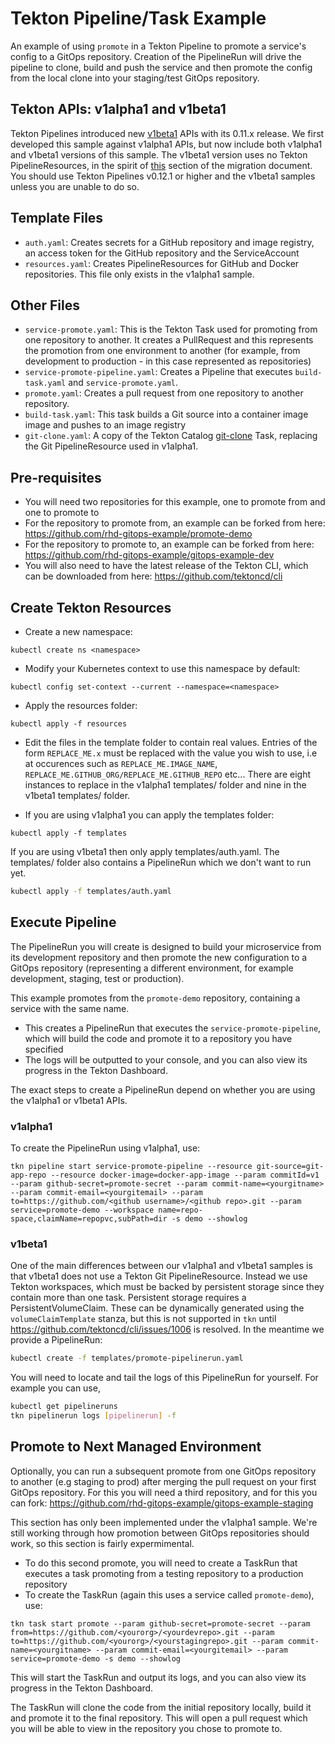 # Tekton Pipeline/Task Example  

An example of using `promote` in a Tekton Pipeline to promote a service's config to a GitOps repository.  Creation of the PipelineRun will drive the pipeline to clone, build and push the service and then promote the config from the local clone into your staging/test GitOps repository.

## Tekton APIs: v1alpha1 and v1beta1

Tekton Pipelines introduced new [v1beta1](https://github.com/tektoncd/pipeline/blob/master/docs/migrating-v1alpha1-to-v1beta1.md) APIs with its 0.11.x release. We first developed this sample against v1alpha1 APIs, but now include both v1alpha1 and v1beta1 versions of this sample. The v1beta1 version uses no Tekton PipelineResources, in the spirit of [this](https://github.com/tektoncd/pipeline/blob/master/docs/migrating-v1alpha1-to-v1beta1.md#replacing-pipelineresources-with-tasks) section of the migration document. You should use Tekton Pipelines v0.12.1 or higher and the v1beta1 samples unless you are unable to do so.

## Template Files

- `auth.yaml`: Creates secrets for a GitHub repository and image registry, an access token for the GitHub repository and the ServiceAccount
- `resources.yaml`: Creates PipelineResources for GitHub and Docker repositories. This file only exists in the v1alpha1 sample.

## Other Files

- `service-promote.yaml`: This is the Tekton Task used for promoting from one repository to another. It creates a PullRequest and this represents the promotion from one environment to another (for example, from development to production - in this case represented as repositories)
- `service-promote-pipeline.yaml`: Creates a Pipeline that executes `build-task.yaml` and `service-promote.yaml`.
- `promote.yaml`: Creates a pull request from one repository to another repository.
- `build-task.yaml`: This task builds a Git source into a container image image and pushes to an image registry
- `git-clone.yaml`: A copy of the Tekton Catalog [git-clone](https://github.com/tektoncd/catalog/blob/v1beta1/git/git-clone.yaml) Task, replacing the Git PipelineResource used in v1alpha1.

## Pre-requisites

- You will need two repositories for this example, one to promote from and one to promote to 
- For the repository to promote from, an example can be forked from here: https://github.com/rhd-gitops-example/promote-demo
- For the repository to promote to, an example can be forked from here:
 https://github.com/rhd-gitops-example/gitops-example-dev
- You will also need to have the latest release of the Tekton CLI, which can be downloaded from here: https://github.com/tektoncd/cli

## Create Tekton Resources

- Create a new namespace:

```shell
kubectl create ns <namespace>
```

- Modify your Kubernetes context to use this namespace by default:

```shell
kubectl config set-context --current --namespace=<namespace>
```

- Apply the resources folder:

```shell
kubectl apply -f resources
```

- Edit the files in the template folder to contain real values. Entries of the form `REPLACE_ME.x` must be replaced with the value you wish to use, i.e at occurences such as `REPLACE_ME.IMAGE_NAME`, `REPLACE_ME.GITHUB_ORG/REPLACE_ME.GITHUB_REPO` etc... There are eight instances to replace in the v1alpha1 templates/ folder and nine in the v1beta1 templates/ folder. 

- If you are using v1alpha1 you can apply the templates folder:

```shell
kubectl apply -f templates
```

If you are using v1beta1 then only apply templates/auth.yaml. The templates/ folder also contains a PipelineRun which we don't want to run yet.

```sh
kubectl apply -f templates/auth.yaml
```

## Execute Pipeline

The PipelineRun you will create is designed to build your microservice from its development repository and then promote the new configuration to a GitOps repository (representing a different environment, for example development, staging, test or production).

This example promotes from the `promote-demo` repository, containing a service with the same name.

- This creates a PipelineRun that executes the `service-promote-pipeline`, which will build the code and promote it to a repository you have specified
- The logs will be outputted to your console, and you can also view its progress in the Tekton Dashboard.

The exact steps to create a PipelineRun depend on whether you are using the v1alpha1 or v1beta1 APIs.

### v1alpha1

To create the PipelineRun using v1alpha1, use:

```shell
tkn pipeline start service-promote-pipeline --resource git-source=git-app-repo --resource docker-image=docker-app-image --param commitId=v1 --param github-secret=promote-secret --param commit-name=<yourgitname> --param commit-email=<yourgitemail> --param to=https://github.com/<github username>/<github repo>.git --param service=promote-demo --workspace name=repo-space,claimName=repopvc,subPath=dir -s demo --showlog
```

### v1beta1

One of the main differences between our v1alpha1 and v1beta1 samples is that v1beta1 does not use a Tekton Git PipelineResource. Instead we use Tekton workspaces, which must be backed by persistent storage since they contain more than one task. Persistent storage requires a PersistentVolumeClaim. These can be dynamically generated using the `volumeClaimTemplate` stanza, but this is not supported in `tkn` until https://github.com/tektoncd/cli/issues/1006 is resolved. In the meantime we provide a PipelineRun:

```sh
kubectl create -f templates/promote-pipelinerun.yaml
```

You will need to locate and tail the logs of this PipelineRun for yourself. For example you can use, 

```sh
kubectl get pipelineruns
tkn pipelinerun logs [pipelinerun] -f
```

## Promote to Next Managed Environment

Optionally, you can run a subsequent promote from one GitOps repository to another (e.g staging to prod) after merging the pull request on your first GitOps repository. For this you will need a third repository, and for this you can fork: https://github.com/rhd-gitops-example/gitops-example-staging

This section has only been implemented under the v1alpha1 sample. We're still working through how promotion between GitOps repositories should work, so this section is fairly expermimental.

- To do this second promote, you will need to create a TaskRun that executes a task promoting from a testing repository to a production repository
- To create the TaskRun (again this uses a service called `promote-demo`), use:

```shell
tkn task start promote --param github-secret=promote-secret --param from=https://github.com/<yourorg>/<yourdevrepo>.git --param to=https://github.com/<yourorg>/<yourstagingrepo>.git --param commit-name=<yourgitname> --param commit-email=<yourgitemail> --param service=promote-demo -s demo --showlog
```

This will start the TaskRun and output its logs, and you can also view its progress in the Tekton Dashboard.

The TaskRun will clone the code from the initial repository locally, build it and promote it to the final repository. This will open a pull request which you will be able to view in the repository you chose to promote to.
